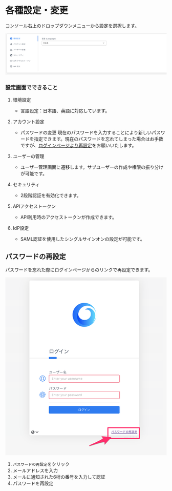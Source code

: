 # 各種設定・変更

コンソール右上のドロップダウンメニューから設定を選択します。

![](../.gitbook/assets/wave%20%281%29.png)

### 設定画面でできること

1. 環境設定
   * 言語設定：日本語、英語に対応しています。 
2. アカウント設定

   * パスワードの変更 現在のパスワードを入力することにより新しいパスワードを指定できます。現在のパスワードを忘れてしまった場合はお手数ですが、[ログインページより再設定](https://app.alphaus.cloud/wave/login)をお願いいたします。

3. ユーザーの管理

   * ユーザー管理画面に遷移します。サブユーザーの作成や権限の振り分けが可能です。

4. セキュリティ

   * 2段階認証を有効化できます。

5. APIアクセストークン
   * API利用時のアクセストークンが作成できます。 
6. IdP設定
   * SAML認証を使用したシングルサインオンの設定が可能です。

## パスワードの再設定 <a id="resetpw"></a>

パスワードを忘れた際にログインページからのリンクで再設定できます。

![](../.gitbook/assets/wave-5.png)

1. `パスワードの再設定`をクリック
2. メールアドレスを入力
3. メールに通知された6桁の番号を入力して認証
4. パスワードを再設定

